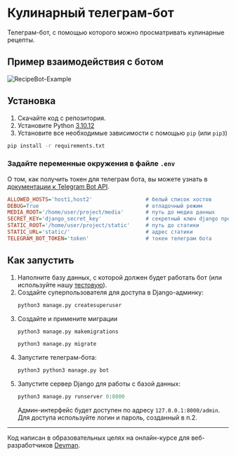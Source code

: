 # Кулинарный телеграм-бот

Телеграм-бот, с помощью которого можно просматривать кулинарные рецепты.

## Пример взаимодействия с ботом

![RecipeBot-Example](https://github.com/lypavel/dvmn-FoodPlanner/assets/157053921/45da2103-0027-40af-b149-1b11d3641ca9)

## Установка

1. Скачайте код с репозитория.
2. Установите Python [3.10.12](https://www.python.org/downloads/release/python-31012/)
3. Установите все необходимые зависимости с помощью `pip` (или `pip3`)

```bash
pip install -r requirements.txt
```

### Задайте переменные окружения в файле `.env`
О том, как получить токен для телеграм бота, вы можете узнать в [документации к Telegram Bot API](https://core.telegram.org/bots/features#botfather).

```ini
ALLOWED_HOSTS='host1,host2'                 # белый список хостов
DEBUG=True                                  # отладочный режим
MEDIA_ROOT='/home/user/project/media'       # путь до медиа данных
SECRET_KEY='django_secret_key'              # секретный ключ django проекта
STATIC_ROOT='/home/user/project/static'     # путь до статики
STATIC_URL='static/'                        # адрес статики
TELEGRAM_BOT_TOKEN='token'                  # токен телеграм бота
```

## Как запустить

1. Наполните базу данных, с которой должен будет работать бот (или используйте нашу [тестовую](https://github.com/lypavel/dvmn-FoodPlanner/files/15041969/db.zip)).
2. Создайте суперпользователя для доступа в Django-админку:
    ```python
    python3 manage.py createsuperuser
    ```
3. Создайте и примените миграции
    ```python
    python3 manage.py makemigrations
    ```
    ```python
    python3 manage.py migrate
    ```
4. Запустите телеграм-бота:
    ```python
    python3 python3 manage.py bot
    ```
5. Запустите сервер Django для работы с базой данных:
    ```python
    python3 manage.py runserver 0:8000
    ```
    Админ-интерфейс будет доступен по адресу `127.0.0.1:8000/admin`.<br>
    Для доступа используйте логин и пароль, созданный в п.2.
***
Код написан в образовательных целях на онлайн-курсе для веб-разработчиков [Devman](dvmn.org).
